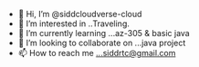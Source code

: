 - 👋 Hi, I’m @siddcloudverse-cloud
- 👀 I’m interested in ..Traveling.
- 🌱 I’m currently learning ...az-305 & basic java
- 💞️ I’m looking to collaborate on ...java project
- 📫 How to reach me ...siddrtc@gmail.com

<!---
siddharth420-cloud/siddharth420-cloud is a ✨ special ✨ repository because its `README.md` (this file) appears on your GitHub profile.
You can click the Preview link to take a look at your changes.
--->
